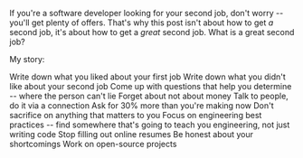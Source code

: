 If you're a software developer looking for your second job, don't worry -- you'll get plenty of offers. That's why this post isn't about how to get *a* second job, it's about how to get a *great* second job. What is a great second job?

My story: 




Write down what you liked about your first job
Write down what you didn't like about your second job
Come up with questions that help you determine -- where the person can't lie
Forget about not about money
Talk to people, do it via a connection
Ask for 30% more than you're making now
Don't sacrifice on anything that matters to you
Focus on engineering best practices -- find somewhere that's going to teach you engineering, not just writing code
Stop filling out online resumes
Be honest about your shortcomings
Work on open-source projects



